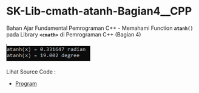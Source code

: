# SK-Lib-cmath-atanh-Bagian4__CPP
Bahan Ajar Fundamental Pemrograman C++ - Memahami Function <code><b>atanh()</b></code> pada Library <code><b>&lt;cmath></b></code> di Pemrograman C++ (Bagian 4)<br><br>
<img src="https://github.com/RizkyKhapidsyah/SK-Lib-cmath-atanh-Bagian4__CPP/blob/master/SK-Lib-cmath-atanh-Bagian4__CPP/result/001.PNG"><br><br>
Lihat Source Code : <br>
- <a href="https://github.com/RizkyKhapidsyah/SK-Lib-cmath-atanh-Bagian4__CPP/blob/master/SK-Lib-cmath-atanh-Bagian4__CPP/Source.cpp">Program</a>
